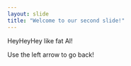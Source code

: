 ```yaml
---
layout: slide
title: "Welcome to our second slide!"
---
```

HeyHeyHey like fat Al!

Use the left arrow to go back!
